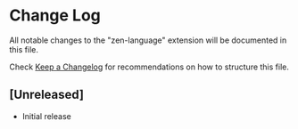 # Change Log

All notable changes to the "zen-language" extension will be documented in this file.

Check [Keep a Changelog](http://keepachangelog.com/) for recommendations on how to structure this file.

## [Unreleased]

- Initial release